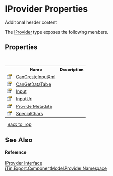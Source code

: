 # IProvider Properties
Additional header content 

The <a href="04a444f9-1d39-11f4-78b0-bb6b5450764a">IProvider</a> type exposes the following members.


## Properties
&nbsp;<table><tr><th></th><th>Name</th><th>Description</th></tr><tr><td>![Public property](media/pubproperty.gif "Public property")</td><td><a href="88dec883-919c-3fad-ac04-a379325e8c39">CanCreateInputXml</a></td><td /></tr><tr><td>![Public property](media/pubproperty.gif "Public property")</td><td><a href="5d6b4bc8-8ab1-cece-238b-6b541299f695">CanGetDataTable</a></td><td /></tr><tr><td>![Public property](media/pubproperty.gif "Public property")</td><td><a href="4ad71ae9-2b83-c279-9d8a-faf07290cb9f">Input</a></td><td /></tr><tr><td>![Public property](media/pubproperty.gif "Public property")</td><td><a href="132c87eb-372e-485e-7a8d-2eb1fbecff0a">InputUri</a></td><td /></tr><tr><td>![Public property](media/pubproperty.gif "Public property")</td><td><a href="816faac6-e83e-897f-b9e0-35d407ac31c5">ProviderMetadata</a></td><td /></tr><tr><td>![Public property](media/pubproperty.gif "Public property")</td><td><a href="5df5010f-e4ed-e8b3-6eeb-50a2aa225ec2">SpecialChars</a></td><td /></tr></table>&nbsp;
<a href="#iprovider-properties">Back to Top</a>

## See Also


#### Reference
<a href="04a444f9-1d39-11f4-78b0-bb6b5450764a">IProvider Interface</a><br /><a href="723a96b5-5779-2554-cf17-05149bfcb802">iTin.Export.ComponentModel.Provider Namespace</a><br />